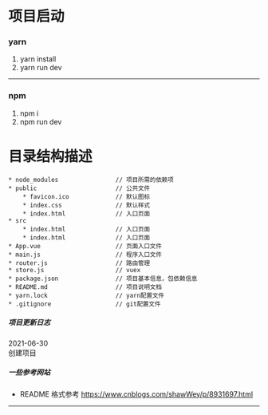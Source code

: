 项目启动
====
### yarn
1. yarn install
2. yarn run dev
***
### npm
1. npm i
2. npm run dev

目录结构描述
====
```
* node_modules                // 项目所需的依赖项   
* public                      // 公共文件  
    * favicon.ico             // 默认图标  
    * index.css               // 默认样式  
    * index.html              // 入口页面  
* src                                     
    * index.html              // 入口页面  
    * index.html              // 入口页面  
* App.vue                     // 页面入口文件  
* main.js                     // 程序入口文件  
* router.js                   // 路由管理  
* store.js                    // vuex  
* package.json                // 项目基本信息，包依赖信息  
* README.md                   // 项目说明文档  
* yarn.lock                   // yarn配置文件  
* .gitignore                  // git配置文件  
```

##### 项目更新日志
2021-06-30  
创建项目 

##### 一些参考网站
* README 格式参考
  https://www.cnblogs.com/shawWey/p/8931697.html 
***